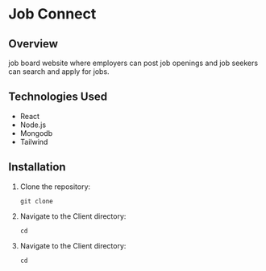 # Job Connect
## Overview
  job board website where employers can post job openings and job seekers can
  search and apply for jobs.
## Technologies Used
  - React
  - Node.js
  - Mongodb
  - Tailwind
## Installation
1. Clone the repository:
   ```
   git clone 
   ```
2. Navigate to the Client directory:
   ```
   cd 
   ```
3. Navigate to the Client directory:
   ```
   cd 
   ```
